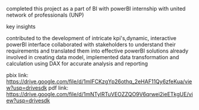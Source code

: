 completed this project as a part of BI with powerBI internship with united network of professionals (UNP)

key insights

contributed to the development of intricate kpi's,dynamic, interactive powerBI interface
collaborated with stakeholders to understand their requirements and translated them into effective powerBI solutions
already involved in creating data model, implemented data transformation and calculation using DAX for accurate analysis and reporting


pbix link: https://drive.google.com/file/d/1mIFCKzgYp26othq_2eHAF11Qy6zfeKua/view?usp=drivesdk
pdf link: https://drive.google.com/file/d/1mNTylRTuVEOZZQO9V6qrwei2ieETkgUE/view?usp=drivesdk
